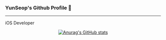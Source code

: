 ### YunSeop's Github Profile 👋
---
<!--
**KR-HanYunSeop/KR-HanYunSeop** is a ✨ _special_ ✨ repository because its `README.md` (this file) appears on your GitHub profile.

Here are some ideas to get you started:

- 🔭 I’m currently working on ...
- 🌱 I’m currently learning ...
- 👯 I’m looking to collaborate on ...
- 🤔 I’m looking for help with ...
- 💬 Ask me about ...
- 📫 How to reach me: ...
- 😄 Pronouns: ...
- ⚡ Fun fact: ...
-->
iOS Developer

<div align="center">
  
  [![Anurag's GitHub stats](https://github-readme-stats.vercel.app/api?username=KR-HanYunSeop)](https://github.com/KR-HanYunSeop/github-readme-stats)
  
</div>

